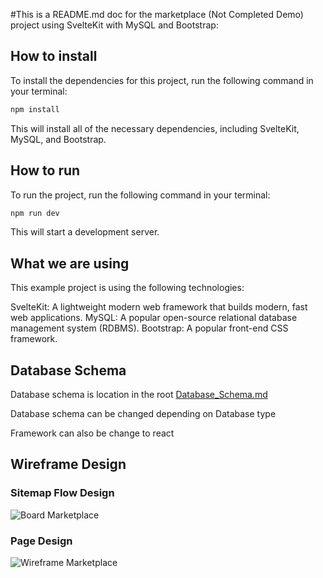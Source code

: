 #This is a README.md doc for the marketplace (Not Completed Demo) project using SvelteKit with MySQL and Bootstrap:

## How to install

To install the dependencies for this project, run the following command in your terminal:
``` bash
npm install
```
This will install all of the necessary dependencies, including SvelteKit, MySQL, and Bootstrap.

## How to run

To run the project, run the following command in your terminal:
```bash
npm run dev
```
This will start a development server.

## What we are using

This example project is using the following technologies:

SvelteKit: A lightweight modern web framework that builds modern, fast web applications.
MySQL: A popular open-source relational database management system (RDBMS).
Bootstrap: A popular front-end CSS framework.

## Database Schema

Database schema is location in the root [Database_Schema.md](/Database_Schema.md)

Database schema can be changed depending on Database type

Framework can also be change to react

## Wireframe Design

### Sitemap Flow Design

![Board Marketplace](https://github.com/AndyT-PrimoSpade/marketplace/assets/93958328/f8027d97-c635-4ca4-8d0e-1ba5d108240c)

### Page Design

![Wireframe Marketplace](https://github.com/AndyT-PrimoSpade/marketplace/assets/93958328/42b165cf-66b4-4f18-9148-d36752dac67e)


